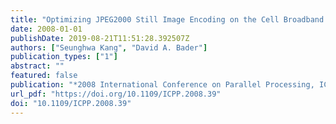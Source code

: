 ```yaml
---
title: "Optimizing JPEG2000 Still Image Encoding on the Cell Broadband Engine"
date: 2008-01-01
publishDate: 2019-08-21T11:51:28.392507Z
authors: ["Seunghwa Kang", "David A. Bader"]
publication_types: ["1"]
abstract: ""
featured: false
publication: "*2008 International Conference on Parallel Processing, ICPP 2008, September 8-12, 2008, Portland, Oregon, USA*"
url_pdf: "https://doi.org/10.1109/ICPP.2008.39"
doi: "10.1109/ICPP.2008.39"
---
```


